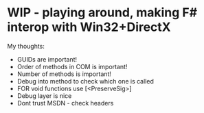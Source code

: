 # WIP - playing around, making F# interop with Win32+DirectX

My thoughts:
- GUIDs are important!
- Order of methods in COM is important!
- Number of methods is important!
- Debug into method to check which one is called
- FOR void functions use [\<PreserveSig\>]
- Debug layer is nice
- Dont trust MSDN - check headers
